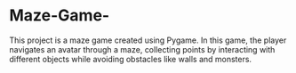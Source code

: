 # Maze-Game-
This project is a maze game created using Pygame. In this game, the player navigates an avatar through a maze, collecting points by interacting with different objects while avoiding obstacles like walls and monsters.
